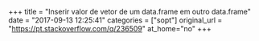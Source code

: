 +++
title = "Inserir valor de vetor de um data.frame em outro data.frame"
date = "2017-09-13 12:25:41"
categories = ["sopt"]
original_url = "https://pt.stackoverflow.com/q/236509"
at_home="no"
+++

